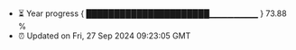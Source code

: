 - ⏳ Year progress { ██████████████████████▁▁▁▁▁▁▁▁ } 73.88 %
- ⏰ Updated on Fri, 27 Sep 2024 09:23:05 GMT

